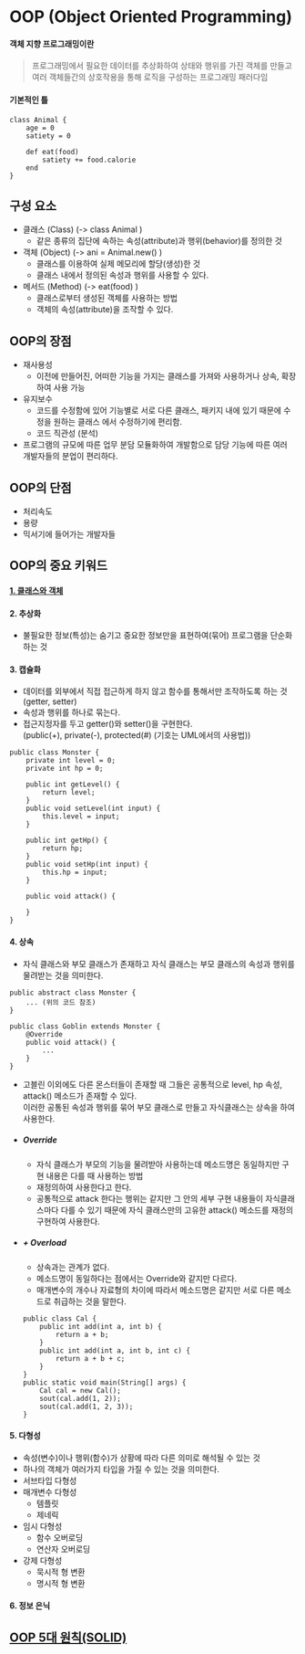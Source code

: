 # OOP (Object Oriented Programming)

#### 객체 지향 프로그래밍이란
> 프로그래밍에서 필요한 데이터를 추상화하여 상태와 행위를 가진 객체를 만들고
여러 객체들간의 상호작용을 통해 로직을 구성하는 프로그래밍 패러다임

#### 기본적인 틀
```
class Animal {
    age = 0
    satiety = 0

    def eat(food)
        satiety += food.calorie
    end
}
```

## 구성 요소
- 클래스 (Class) (-> class Animal )
    - 같은 종류의 집단에 속하는 속성(attribute)과 행위(behavior)를 정의한 것
- 객체 (Object) (-> ani = Animal.new() )
    - 클래스를 이용하여 실제 메모리에 할당(생성)한 것
    - 클래스 내에서 정의된 속성과 행위를 사용할 수 있다.
- 메서드 (Method) (-> eat(food) )
    - 클래스로부터 생성된 객체를 사용하는 방법
    - 객체의 속성(attribute)을 조작할 수 있다.

## OOP의 장점
- 재사용성
    - 이전에 만들어진, 어떠한 기능을 가지는 클래스를 가져와 사용하거나 상속, 확장 하여 사용 가능
- 유지보수
    - 코드를 수정함에 있어 기능별로 서로 다른 클래스, 패키지 내에 있기 때문에 수정을 원하는 클래스
    에서 수정하기에 편리함.
    - 코드 직관성 (분석)
- 프로그램의 규모에 따른 업무 분담
    모듈화하여 개발함으로 담당 기능에 따른 여러 개발자들의 분업이 편리하다.

## OOP의 단점
- 처리속도
- 용량
- 믹서기에 들어가는 개발자들

## OOP의 중요 키워드
#### [1. 클래스와 객체](#구성-요소)
#### 2. 추상화
- 불필요한 정보(특성)는 숨기고 중요한 정보만을 표현하여(묶어) 프로그램을 단순화하는 것
#### 3. 캡슐화
- 데이터를 외부에서 직접 접근하게 하지 않고 함수를 통해서만 조작하도록 하는 것 (getter, setter)
- 속성과 행위를 하나로 묶는다.
- 접근지정자를 두고 getter()와 setter()을 구현한다.  
(public(+), private(-), protected(#) (기호는 UML에서의 사용법))
```
public class Monster {
    private int level = 0;
    private int hp = 0;

    public int getLevel() {
        return level;
    }
    public void setLevel(int input) {
        this.level = input;
    }

    public int getHp() {
        return hp;
    }
    public void setHp(int input) {
        this.hp = input;
    }

    public void attack() {

    }
}
```
#### 4. 상속
- 자식 클래스와 부모 클래스가 존재하고 자식 클래스는 부모 클래스의 속성과 행위를 물려받는 것을 의미한다.
```
public abstract class Monster {
    ... (위의 코드 참조)
}

public class Goblin extends Monster {
    @Override
    public void attack() {
        ...
    }
}
```
- 고블린 이외에도 다른 몬스터들이 존재할 때 그들은 공통적으로 level, hp 속성, attack() 메소드가 존재할 수 있다.  
이러한 공통된 속성과 행위를 묶어 부모 클래스로 만들고 자식클래스는 상속을 하여 사용한다.
- ##### Override
    - 자식 클래스가 부모의 기능을 물려받아 사용하는데 메소드명은 동일하지만 구현 내용은 다를 때 사용하는 방법
    - 재정의하여 사용한다고 한다.
    - 공통적으로 attack 한다는 행위는 같지만 그 안의 세부 구현 내용들이 자식클래스마다 다를 수 있기 때문에
    자식 클래스만의 고유한 attack() 메소드를 재정의 구현하여 사용한다.
- ##### + Overload
    - 상속과는 관계가 없다.
    - 메소드명이 동일하다는 점에서는 Override와 같지만 다르다.
    - 매개변수의 개수나 자료형의 차이에 따라서 메소드명은 같지만 서로 다른 메소드로 취급하는 것을 말한다.
    ```
    public class Cal {
        public int add(int a, int b) {
            return a + b;
        }
        public int add(int a, int b, int c) {
            return a + b + c;
        }
    }
    public static void main(String[] args) {
        Cal cal = new Cal();
        sout(cal.add(1, 2));
        sout(cal.add(1, 2, 3));
    }
    ```

#### 5. 다형성
- 속성(변수)이나 행위(함수)가 상황에 따라 다른 의미로 해석될 수 있는 것
- 하나의 객체가 여러가지 타입을 가질 수 있는 것을 의미한다.
- 서브타입 다형성
- 매개변수 다형성
    - 템플릿
    - 제네릭
- 임시 다형성
    - 함수 오버로딩
    - 연산자 오버로딩
- 강제 다형성
    - 묵시적 형 변환
    - 명시적 형 변환

#### 6. 정보 은닉

## [OOP 5대 원칙(SOLID)](./Design%20Pattern/SOLID.md)